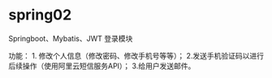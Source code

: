 # spring02
Springboot、Mybatis、JWT 登录模块

功能： 1. 修改个人信息（修改密码、修改手机号等等）；
      2.发送手机验证码以进行后续操作（使用阿里云短信服务API）；
      3.给用户发送邮件。
